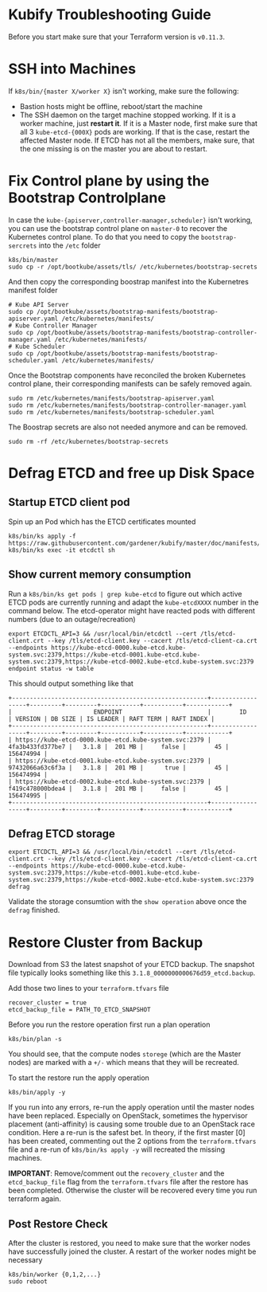 # Kubify Troubleshooting Guide

Before you start make sure that your Terraform version is `v0.11.3`.

# SSH into Machines

If `k8s/bin/{master X/worker X}` isn't working, make sure the following:

* Bastion hosts might be offline, reboot/start the machine
* The SSH daemon on the target machine stopped working. If it is a worker machine, just __restart it__. If it is a Master node, first make sure that all 3 `kube-etcd-{000X}` pods are working. If that is the case, restart the affected Master node. If ETCD has not all the members, make sure, that the one missing is on the master you are about to restart.

# Fix Control plane by using the Bootstrap Controlplane

In case the `kube-{apiserver,controller-manager,scheduler}` isn't working, you can use the bootstrap control plane on `master-0` to recover the Kubernetes control plane. To do that you need to copy the `bootstrap-sercrets` into the `/etc` folder 

```
k8s/bin/master
sudo cp -r /opt/bootkube/assets/tls/ /etc/kubernetes/bootstrap-secrets
```

And then copy the corresponding boostrap manifest into the Kubernetres manifest folder

```
# Kube API Server
sudo cp /opt/bootkube/assets/bootstrap-manifests/bootstrap-apiserver.yaml /etc/kubernetes/manifests/
# Kube Controller Manager
sudo cp /opt/bootkube/assets/bootstrap-manifests/bootstrap-controller-manager.yaml /etc/kubernetes/manifests/
# Kube Scheduler
sudo cp /opt/bootkube/assets/bootstrap-manifests/bootstrap-scheduler.yaml /etc/kubernetes/manifests/
```

Once the Bootstrap components have reconciled the broken Kubernetes control plane, their corresponding manifests can be safely removed again.

```
sudo rm /etc/kubernetes/manifests/bootstrap-apiserver.yaml
sudo rm /etc/kubernetes/manifests/bootstrap-controller-manager.yaml 
sudo rm /etc/kubernetes/manifests/bootstrap-scheduler.yaml
```
The Boostrap secrets are also not needed anymore and can be removed.
```
sudo rm -rf /etc/kubernetes/bootstrap-secrets
```

# Defrag ETCD and free up Disk Space

## Startup ETCD client pod
Spin up an Pod which has the ETCD certificates mounted
```
k8s/bin/ks apply -f https://raw.githubusercontent.com/gardener/kubify/master/doc/manifests/etcdctl.yaml
k8s/bin/ks exec -it etcdctl sh
```
## Show current memory consumption

Run a `k8s/bin/ks get pods | grep kube-etcd` to figure out which active ETCD pods are currently running and adapt the `kube-etcdXXXX` number in the command below. The etcd-operator might have reacted pods with different numbers (due to an outage/recreation)
```
export ETCDCTL_API=3 && /usr/local/bin/etcdctl --cert /tls/etcd-client.crt --key /tls/etcd-client.key --cacert /tls/etcd-client-ca.crt --endpoints https://kube-etcd-0000.kube-etcd.kube-system.svc:2379,https://kube-etcd-0001.kube-etcd.kube-system.svc:2379,https://kube-etcd-0002.kube-etcd.kube-system.svc:2379 endpoint status -w table
```
This should output something like that
```
+-------------------------------------------------------+------------------+---------+---------+-----------+-----------+------------+
|                       ENDPOINT                        |        ID        | VERSION | DB SIZE | IS LEADER | RAFT TERM | RAFT INDEX |
+-------------------------------------------------------+------------------+---------+---------+-----------+-----------+------------+
| https://kube-etcd-0000.kube-etcd.kube-system.svc:2379 | 4fa3b433fd377be7 |   3.1.8 |  201 MB |     false |        45 |  156474994 |
| https://kube-etcd-0001.kube-etcd.kube-system.svc:2379 | 97432066a63c6f3a |   3.1.8 |  201 MB |      true |        45 |  156474994 |
| https://kube-etcd-0002.kube-etcd.kube-system.svc:2379 | f419c478000bdea4 |   3.1.8 |  201 MB |     false |        45 |  156474995 |
+-------------------------------------------------------+------------------+---------+---------+-----------+-----------+------------+
```

## Defrag ETCD storage

```
export ETCDCTL_API=3 && /usr/local/bin/etcdctl --cert /tls/etcd-client.crt --key /tls/etcd-client.key --cacert /tls/etcd-client-ca.crt --endpoints https://kube-etcd-0000.kube-etcd.kube-system.svc:2379,https://kube-etcd-0001.kube-etcd.kube-system.svc:2379,https://kube-etcd-0002.kube-etcd.kube-system.svc:2379 defrag
```
Validate the storage consumtion with the `show operation` above once the `defrag` finished.

# Restore Cluster from Backup

Download from S3 the latest snapshot of your ETCD backup. The snapshot file typically looks something like this `3.1.8_0000000000676d59_etcd.backup`.

Add those two lines to your `terraform.tfvars` file
```
recover_cluster	= true
etcd_backup_file = PATH_TO_ETCD_SNAPSHOT
```

Before you run the restore operation first run a plan operation
```
k8s/bin/plan -s
```
You should see, that the compute nodes `storege` (which are the Master nodes) are marked with a `+/-` which means that they will be recreated.

To start the restore run the apply operation
```
k8s/bin/apply -y
```
If you run into any errors, re-run the apply operation until the master nodes have been replaced. Especially on OpenStack, sometimes the hypervisor placement (anti-affinity) is causing some trouble due to an OpenStack race condition. Here a re-run is the safest bet. In theory, if the first master [0] has been created, commenting out the 2 options from the `terraform.tfvars` file and a re-run of `k8s/bin/ks apply -y` will recreated the missing machines.

__IMPORTANT__: Remove/comment out the `recovery_cluster` and the `etcd_backup_file` flag from the `terraform.tfvars` file after the restore has been completed. Otherwise the cluster will be recovered every time you run terraform again.

## Post Restore Check

After the cluster is restored, you need to make sure that the worker nodes have successfully joined the cluster. A restart of the worker nodes might be necessary 

```
k8s/bin/worker {0,1,2,...}
sudo reboot
```
